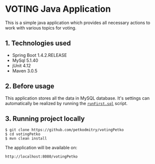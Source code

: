 # VOTING Java Application

This is a simple java application which provides all necessary actions to work with various topics for voting.

## 1. Technologies used
* Spring Boot 1.4.2.RELEASE
* MySql 5.1.40
* jUnit 4.12
* Maven 3.0.5

## 2. Before usage

This application stores all the data in MySQL database. It's settings can automatically be realized
by running the [`runFirst.sql`](https://github.com/petkodmitry/votingPetko/blob/master/src/main/java/by/petko/scripts/runFirst.sql) script.

## 3. Running project locally
```
$ git clone https://github.com/petkodmitry/votingPetko
$ cd votingPetko
$ mvn clean install
```
The application will be available on:
```
http://localhost:8080/votingPetko
```
